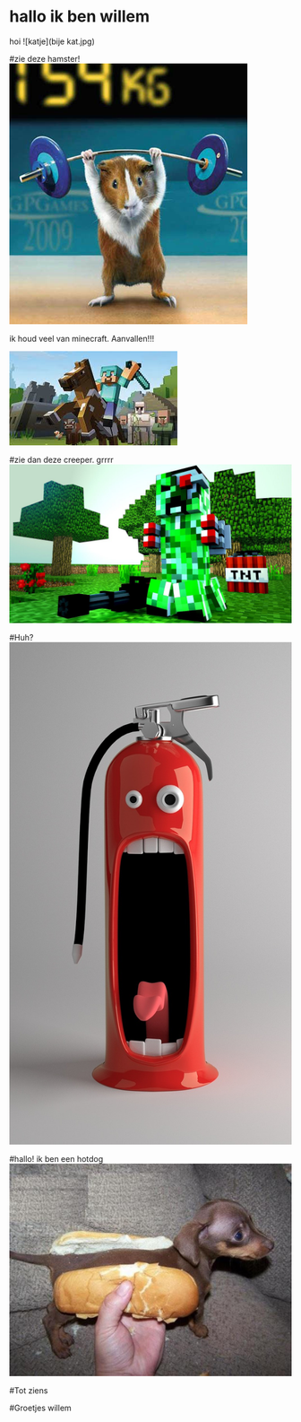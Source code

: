 # hallo ik ben willem


hoi
![katje](bije kat.jpg)

#zie deze hamster!
![sterke hamster](sterk!!.jpg)

ik houd veel van minecraft.
Aanvallen!!!

![minecraft](minecraft.jpg)

#zie dan deze creeper. grrrr
![creeper](creeper.jpg)







#Huh?
![grappig plaatje](funny-pictures-676672_1280.jpg)

#hallo! ik ben een hotdog
![grappig](hotdog.jpg)












#Tot ziens


#Groetjes willem
